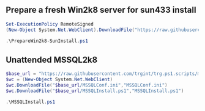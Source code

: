 
## Prepare a fresh Win2k8 server for sun433 install
```Powershell
Set-ExecutionPolicy RemoteSigned
(New-Object System.Net.WebClient).DownloadFile("https://raw.githubusercontent.com/trgint/trg.ps1.scripts/master/PrepareWin2k8-SunInstall.ps1","PrepareWin2k8-SunInstall.ps1")

.\PrepareWin2k8-SunInstall.ps1
```

## Unattended MSSQL2k8 
```Powershell
$base_url = "https://raw.githubusercontent.com/trgint/trg.ps1.scripts/master"
$wc = (New-Object System.Net.WebClient)
$wc.DownloadFile("$base_url/MSSQLConf.ini","MSSQLConf.ini")
$wc.DownloadFile("$base_url/MSSQLInstall.ps1","MSSQLInstall.ps1")

.\MSSQLInstall.ps1
```
